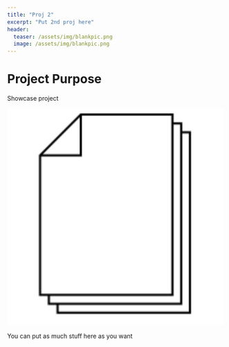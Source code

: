 ```yaml
---
title: "Proj 2"
excerpt: "Put 2nd proj here"
header:
  teaser: /assets/img/blankpic.png
  image: /assets/img/blankpic.png
---
```


# Project Purpose 
Showcase project


<img src="/assets/img/blankpic.png" alt="ex complex pattern" style="width:500px;"/>

You can put as much stuff here as you want



